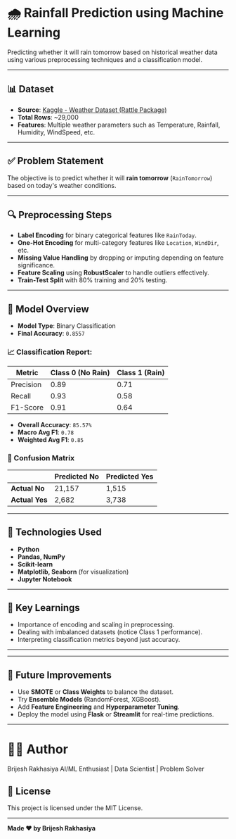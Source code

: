 # 🌧️ Rainfall Prediction using Machine Learning

Predicting whether it will rain tomorrow based on historical weather data using various preprocessing techniques and a classification model.

---

## 📊 Dataset

- **Source**: [Kaggle - Weather Dataset (Rattle Package)](https://www.kaggle.com/datasets/jsphyg/weather-dataset-rattle-package)
- **Total Rows**: ~29,000
- **Features**: Multiple weather parameters such as Temperature, Rainfall, Humidity, WindSpeed, etc.

---

## ✅ Problem Statement

The objective is to predict whether it will **rain tomorrow** (`RainTomorrow`) based on today's weather conditions.

---

## 🔍 Preprocessing Steps

- **Label Encoding** for binary categorical features like `RainToday`.
- **One-Hot Encoding** for multi-category features like `Location`, `WindDir`, etc.
- **Missing Value Handling** by dropping or imputing depending on feature significance.
- **Feature Scaling** using **RobustScaler** to handle outliers effectively.
- **Train-Test Split** with 80% training and 20% testing.

---

## 🤖 Model Overview

- **Model Type**: Binary Classification
- **Final Accuracy**: `0.8557`

### 📈 Classification Report:

| Metric | Class 0 (No Rain) | Class 1 (Rain) |
|--------|------------------|----------------|
| Precision | 0.89 | 0.71 |
| Recall    | 0.93 | 0.58 |
| F1-Score  | 0.91 | 0.64 |

- **Overall Accuracy**: `85.57%`
- **Macro Avg F1**: `0.78`
- **Weighted Avg F1**: `0.85`

### 🧮 Confusion Matrix

|               | Predicted No | Predicted Yes |
|---------------|--------------|----------------|
| **Actual No** | 21,157       | 1,515          |
| **Actual Yes**| 2,682        | 3,738          |

---

## 🧠 Technologies Used

- **Python**
- **Pandas, NumPy**
- **Scikit-learn**
- **Matplotlib, Seaborn** (for visualization)
- **Jupyter Notebook**

---

## 📌 Key Learnings

- Importance of encoding and scaling in preprocessing.
- Dealing with imbalanced datasets (notice Class 1 performance).
- Interpreting classification metrics beyond just accuracy.

---


---

## 🚀 Future Improvements

- Use **SMOTE** or **Class Weights** to balance the dataset.
- Try **Ensemble Models** (RandomForest, XGBoost).
- Add **Feature Engineering** and **Hyperparameter Tuning**.
- Deploy the model using **Flask** or **Streamlit** for real-time predictions.

---

# 🙋‍♂️ Author
Brijesh Rakhasiya
AI/ML Enthusiast | Data Scientist | Problem Solver


## 📄 License

This project is licensed under the MIT License.

---
**Made ❤️ by Brijesh Rakhasiya**



